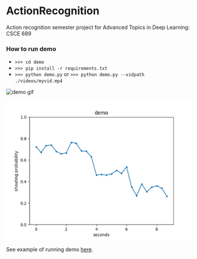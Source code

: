 # ActionRecognition
Action recognition semester project for Advanced Topics in Deep Learning: CSCE 689

### How to run demo

- `>>> cd demo`
- `>>> pip install -r requirements.txt`
- `>>> python demo.py` or `>>> python demo.py --vidpath ./videos/myvid.mp4`

![demo gif](./demo/results/demo.gif)

![demo graph](./demo/results/demo.png)

See example of running demo [here](https://www.youtube.com/watch?v=KtfCgkhptbI).
